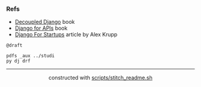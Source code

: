 
### Refs

- [Decoupled Django]() book
- [Django for APIs]() book
- [Django For Startups](https://alexkrupp.typepad.com/sensemaking/2021/06/django-for-startup-founders-a-better-software-architecture-for-saas-startups-and-consumer-apps.html) article by Alex Krupp 

```
@draft

pdfs _aux ../studi
py dj drf
```
---

<p align="center">
constructed with <a href="scripts/stitch_readme.sh">scripts/stitch_readme.sh</a>
</p>

